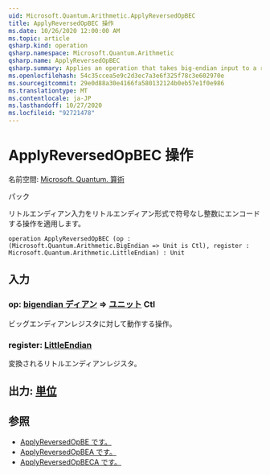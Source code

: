 ```yaml
---
uid: Microsoft.Quantum.Arithmetic.ApplyReversedOpBEC
title: ApplyReversedOpBEC 操作
ms.date: 10/26/2020 12:00:00 AM
ms.topic: article
qsharp.kind: operation
qsharp.namespace: Microsoft.Quantum.Arithmetic
qsharp.name: ApplyReversedOpBEC
qsharp.summary: Applies an operation that takes big-endian input to a register encoding an unsigned integer using little-endian format.
ms.openlocfilehash: 54c35ccea5e9c2d3ec7a3e6f325f78c3e602970e
ms.sourcegitcommit: 29e0d88a30e4166fa580132124b0eb57e1f0e986
ms.translationtype: MT
ms.contentlocale: ja-JP
ms.lasthandoff: 10/27/2020
ms.locfileid: "92721478"
---
```

# <a name="applyreversedopbec-operation"></a>ApplyReversedOpBEC 操作

名前空間: [Microsoft. Quantum. 算術](xref:Microsoft.Quantum.Arithmetic)

パック [](https://nuget.org/packages/)


リトルエンディアン入力をリトルエンディアン形式で符号なし整数にエンコードする操作を適用します。

```qsharp
operation ApplyReversedOpBEC (op : (Microsoft.Quantum.Arithmetic.BigEndian => Unit is Ctl), register : Microsoft.Quantum.Arithmetic.LittleEndian) : Unit
```


## <a name="input"></a>入力

### <a name="op--bigendian--unit-ctl"></a>op: [bigendian ディアン](xref:Microsoft.Quantum.Arithmetic.BigEndian) => [ユニット](xref:microsoft.quantum.lang-ref.unit) Ctl

ビッグエンディアンレジスタに対して動作する操作。


### <a name="register--littleendian"></a>register: [LittleEndian](xref:Microsoft.Quantum.Arithmetic.LittleEndian)

変換されるリトルエンディアンレジスタ。



## <a name="output--unit"></a>出力: [単位](xref:microsoft.quantum.lang-ref.unit)



## <a name="see-also"></a>参照

- [ApplyReversedOpBE です。](xref:Microsoft.Quantum.Arithmetic.ApplyReversedOpBE)
- [ApplyReversedOpBEA です。](xref:Microsoft.Quantum.Arithmetic.ApplyReversedOpBEA)
- [ApplyReversedOpBECA です。](xref:Microsoft.Quantum.Arithmetic.ApplyReversedOpBECA)